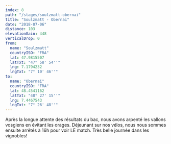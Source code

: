 ```yaml
---
index: 8
path: "/stages/soulzmatt-obernai"
title: "Soulzmatt - Obernai"
date: "2018-07-06"
distance: 103
elevationGain: 448
verticalDrop: 0
from:
  name: "Soulzmatt"
  countryISO: "FRA"
  lat: 47.9815507
  latTxt: "47° 58' 54''"
  lng: 7.1794232
  lngTxt: "7° 10' 46''"
to:
  name: "Obernai"
  countryISO: "FRA"
  lat: 48.4541162
  latTxt: "48° 27' 15''"
  lng: 7.4467543
  lngTxt: "7° 26' 48''"
---
```


Après la longue attente des résultats du bac, nous avons arpenté les vallons vosgiens en évitant les orages. Déjeunant sur nos vélos, nous nous sommes ensuite arrêtés à 16h pour voir LE match. Très belle journée dans les vignobles!

